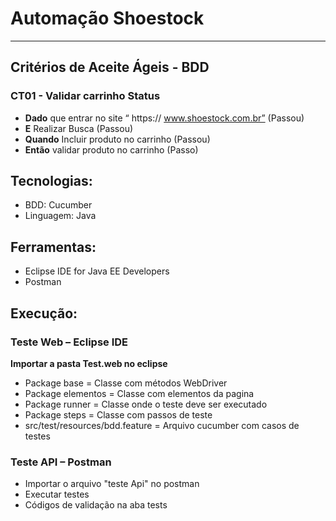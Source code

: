 # Automação Shoestock
---

## Critérios de Aceite Ágeis  - BDD

### CT01 - Validar carrinho	Status

* **Dado**	que entrar no site “  https:// www.shoestock.com.br”	(Passou)
* **E**	Realizar Busca	(Passou)
* **Quando**	Incluir produto no carrinho	(Passou)
* **Então**	validar produto no carrinho	(Passo)

## Tecnologias:
* BDD: Cucumber
* Linguagem: Java

## Ferramentas:
* Eclipse IDE for Java EE Developers
* Postman
 

## Execução:
### Teste Web – Eclipse IDE

**Importar a pasta Test.web no eclipse**

* Package base = Classe com métodos WebDriver
* Package elementos = Classe com elementos da pagina
* Package runner = Classe onde o teste deve ser executado
* Package steps = Classe com passos de teste
* src/test/resources/bdd.feature = Arquivo cucumber com casos de testes

### Teste API – Postman

* Importar o arquivo "teste Api" no postman
* Executar testes
* Códigos de validação na aba tests
 

